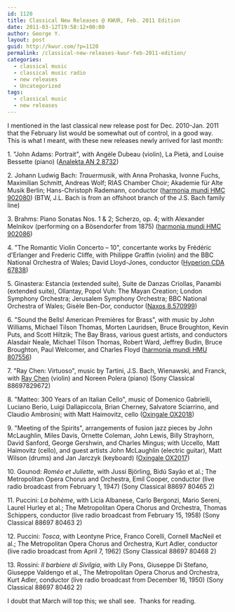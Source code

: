 ```yaml
---
id: 1120
title: Classical New Releases @ KWUR, Feb. 2011 Edition
date: 2011-03-12T19:58:12+00:00
author: George Y.
layout: post
guid: http://kwur.com/?p=1120
permalink: /classical-new-releases-kwur-feb-2011-edition/
categories:
  - classical music
  - classical music radio
  - new releases
  - Uncategorized
tags:
  - classical music
  - new releases
---
```

<div class="pf-content">
  <p>
    I mentioned in the last classical new release post for Dec. 2010-Jan. 2011 that the February list would be somewhat out of control, in a good way.&nbsp; This is what I meant, with these new releases newly arrived for last month:
  </p>
  
  <p>
    1. "John Adams: Portrait", with Ang&egrave;le Dubeau (violin), La Piet&agrave;, and Louise Bessette (piano) (<a href="https://www.analekta.com/en/album/John-Adams-Portrait.618.html">Analekta AN 2 8732</a>)
  </p>
  
  <p>
    2. Johann Ludwig Bach: <em>Trauermusik</em>, with Anna Prohaska, Ivonne Fuchs, Maximilian Schmitt, Andreas Wolf; RIAS Chamber Choir; Akademie f&uuml;r Alte Musik Berlin; Hans-Christoph Rademann, conductor (<a href="http://www.harmoniamundi.com/#/albums?id=1623">harmonia mundi HMC 902080</a>) (BTW, J.L. Bach is from an offshoot branch of the J.S. Bach family line)
  </p>
  
  <p>
    3. Brahms: Piano Sonatas Nos. 1 & 2; Scherzo, op. 4; with Alexander Melnikov (performing on a B&ouml;sendorfer from 1875) (<a href="http://www.harmoniamundi.com/#/albums?id=1621">harmonia mundi HMC 902086</a>)
  </p>
  
  <p>
    4. "The Romantic Violin Concerto &#8211; 10", concertante works by Fr&eacute;d&eacute;ric d'Erlanger and Frederic Cliffe, with Philippe Graffin (violin) and the BBC National Orchestra of Wales; David Lloyd-Jones, conductor (<a href="http://www.hyperion-records.co.uk/al.asp?al=CDA67838">Hyperion CDA 67838</a>)
  </p>
  
  <p>
    5. Ginastera: Estancia (extended suite), Suite de Danzas Criollas, Panambi (extended suite), Ollantay, Popol Vuh: The Mayan Creation; London Symphony Orchestra; Jerusalem Symphony Orchestra; BBC National Orchestra of Wales; Gis&egrave;le Ben-Dor, conductor (<a href="http://www.naxos.com/catalogue/item.asp?item_code=8.570999">Naxos 8.570999</a>)
  </p>
  
  <p>
    6. "Sound the Bells! American Premi&egrave;res for Brass", with music by John Williams, Michael Tilson Thomas, Morten Lauridsen, Bruce Broughton, Kevin Puts, and Scott Hiltzik; The Bay Brass, various guest artists, and conductors Alasdair Neale, Michael Tilson Thomas, Robert Ward, Jeffrey Budin, Bruce Broughton, Paul Welcomer, and Charles Floyd (<a href="http://www.harmoniamundi.com/#/albums?id=1634">harmonia mundi HMU 807556</a>)
  </p>
  
  <p>
    7. "Ray Chen: Virtuoso", music by Tartini, J.S. Bach, Wienawski, and Franck, with <a href="http://www.raychenviolin.com/">Ray Chen</a> (violin) and Noreen Polera (piano) (Sony Classical 88697829672)
  </p>
  
  <p>
    8. "Matteo: 300 Years of an Italian Cello", music of Domenico Gabrielli, Luciano Berio, Luigi Dallapiccola, Brian Cherney, Salvatore Sciarrino, and Claudio Ambrosini; with Matt Haimovitz, cello (<a href="http://oxingale.com/index.php?page=cds&display=1952">Oxingale OX2018</a>)
  </p>
  
  <p>
    9. "Meeting of the Spirits", arrangements of fusion jazz pieces by John McLaughlin, Miles Davis, Ornette Coleman, John Lewis, Billy Strayhorn, David Sanford, George Gershwin, and Charles Mingus; with Uccello, Matt Haimovitz (cello), and guest artists John McLaughlin (electric guitar), Matt Wilson (drums) and Jan Jarczyk (keyboard) (<a href="http://oxingale.com/index.php?page=cds&display=1799">Oxingale OX2017</a>)
  </p>
  
  <p>
    10. Gounod: <em>Rom&eacute;o et Juliette</em>, with Jussi Bj&ouml;rling, Bid&uacute; Say&atilde;o et al.; The Metropolitan Opera Chorus and Orchestra, Emil Cooper, conductor (live radio broadcast from February 1, 1947) (Sony Classical 88697 80465 2)
  </p>
  
  <p>
    11. Puccini: <em>La boh&egrave;me</em>, with Licia Albanese, Carlo Bergonzi, Mario Sereni, Laurel Hurley et al.; The Metropolitan Opera Chorus and Orchestra, Thomas Schippers, conductor (live radio broadcast from February 15, 1958) (Sony Classical 88697 80463 2)
  </p>
  
  <p>
    12. Puccini: <em>Tosca</em>, with Leontyne Price, Franco Corelli, Cornell MacNeil et al.; The Metropolitan Opera Chorus and Orchestra, Kurt Adler, conductor (live radio broadcast from April 7, 1962) (Sony Classical 88697 80468 2)
  </p>
  
  <p>
    13. Rossini: <em>Il barbiere di Sivilgia</em>, with Lily Pons, Giuseppe Di Stefano, Giuseppe Valdengo et al., The Metropolitan Opera Chorus and Orchestra, Kurt Adler, conductor (live radio broadcast from December 16, 1950) (Sony Classical 88697 80462 2)
  </p>
  
  <p>
    I doubt that March will top this; we shall see.&nbsp; Thanks for reading.
  </p>
</div>